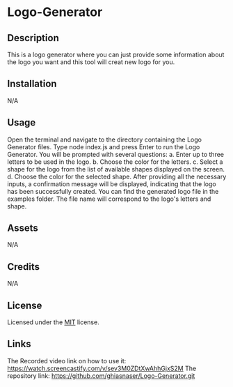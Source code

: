 # Logo-Generator

## Description
This is a logo generator where you can just provide some information about the logo you want and this tool will creat new logo for you.

## Installation
N/A

## Usage
Open the terminal and navigate to the directory containing the Logo Generator files.
Type node index.js and press Enter to run the Logo Generator.
You will be prompted with several questions:
a. Enter up to three letters to be used in the logo.
b. Choose the color for the letters.
c. Select a shape for the logo from the list of available shapes displayed on the screen.
d. Choose the color for the selected shape.
After providing all the necessary inputs, a confirmation message will be displayed, indicating that the logo has been successfully created.
You can find the generated logo file in the examples folder. The file name will correspond to the logo's letters and shape.

## Assets
N/A

## Credits

N/A

## License
Licensed under the [MIT](https://github.com/ghiasnaser/Logo-Generator/blob/00e1c67ffdc1343d054696c2d95d016740d00847/LICENSE) license.

## Links
The Recorded video link on how to use it:  https://watch.screencastify.com/v/sev3M0ZDtXwAhhGjxS2M
The repository link: https://github.com/ghiasnaser/Logo-Generator.git
